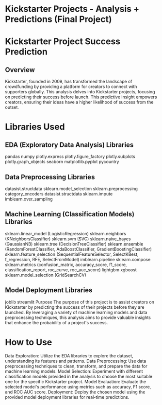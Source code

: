 # Kickstarter Projects - Analysis + Predictions (Final Project)

# Kickstarter Project Success Prediction
## Overview
Kickstarter, founded in 2009, has transformed the landscape of crowdfunding by providing a platform for creators to connect with supporters globally. This analysis delves into Kickstarter projects, focusing on predicting their success before launch. This predictive insight empowers creators, ensuring their ideas have a higher likelihood of success from the outset.

# Libraries Used
## EDA (Exploratory Data Analysis) Libraries
pandas
numpy
plotly.express
plotly.figure_factory
plotly.subplots
plotly.graph_objects
seaborn
matplotlib.pyplot
pycountry

## Data Preprocessing Libraries
datasist.structdata
sklearn.model_selection
sklearn.preprocessing
category_encoders
datasist.structdata
sklearn.impute
imblearn.over_sampling

## Machine Learning (Classification Models) Libraries
sklearn.linear_model (LogisticRegression)
sklearn.neighbors (KNeighborsClassifier)
sklearn.svm (SVC)
sklearn.naive_bayes (GaussianNB)
sklearn.tree (DecisionTreeClassifier)
sklearn.ensemble (RandomForestClassifier, AdaBoostClassifier, GradientBoostingClassifier)
sklearn.feature_selection (SequentialFeatureSelector, SelectKBest, f_regression, RFE, SelectFromModel)
imblearn.pipeline
sklearn.compose
sklearn.metrics (confusion_matrix, accuracy_score, f1_score, classification_report, roc_curve, roc_auc_score)
lightgbm
xgboost
sklearn.model_selection (GridSearchCV)

## Model Deployment Libraries
joblib
streamlit
Purpose
The purpose of this project is to assist creators on Kickstarter by predicting the success of their projects before they are launched. By leveraging a variety of machine learning models and data preprocessing techniques, this analysis aims to provide valuable insights that enhance the probability of a project's success.

# How to Use
Data Exploration: Utilize the EDA libraries to explore the dataset, understanding its features and patterns.
Data Preprocessing: Use data preprocessing techniques to clean, transform, and prepare the data for machine learning models.
Model Selection: Experiment with different classification models provided in the analysis to choose the most suitable one for the specific Kickstarter project.
Model Evaluation: Evaluate the selected model's performance using metrics such as accuracy, F1 score, and ROC AUC score.
Deployment: Deploy the chosen model using the provided model deployment libraries for real-time predictions.

